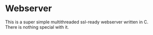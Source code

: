 # Webserver
This is a super simple multithreaded ssl-ready webserver written in C.
There is nothing special with it.
